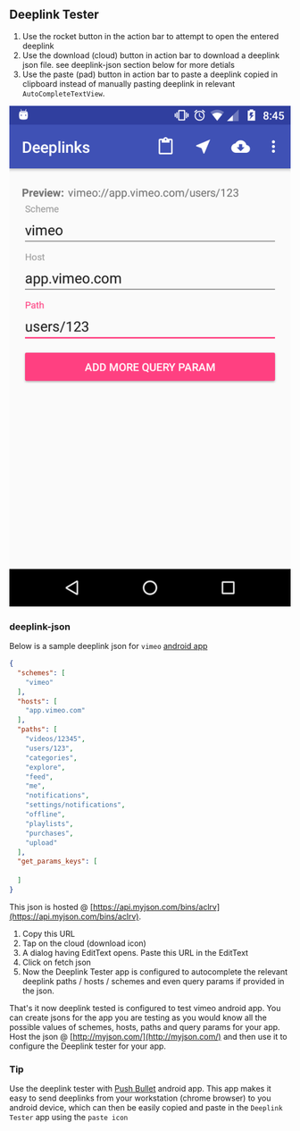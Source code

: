 ## Deeplink Tester
1. Use the rocket button in the action bar to attempt to open the entered deeplink
1. Use the download (cloud) button in action bar to download a deeplink json file. see deeplink-json section below for more detials
1. Use the paste (pad) button in action bar to paste a deeplink copied in clipboard instead of manually pasting deeplink in relevant `AutoCompleteTextView`.


![Figure 1-1](https://github.com/slashrootv200/deeplinktester/blob/master/deeplinks.png "Figure 1-1")

### deeplink-json

Below is a sample deeplink json for `vimeo` [android app](https://play.google.com/store/apps/details?id=com.vimeo.android.videoapp)

```json
{
  "schemes": [
    "vimeo"
  ],
  "hosts": [
    "app.vimeo.com"
  ],
  "paths": [
    "videos/12345",
    "users/123",
    "categories",
    "explore",
    "feed",
    "me",
    "notifications",
    "settings/notifications",
    "offline",
    "playlists",
    "purchases",
    "upload"
  ],
  "get_params_keys": [

  ]
}
```
This json is hosted @ [https://api.myjson.com/bins/aclrv](https://api.myjson.com/bins/aclrv). 
1. Copy this URL
1. Tap on the cloud (download icon)
1. A dialog having EditText opens. Paste this URL in the EditText
1. Click on fetch json
1. Now the Deeplink Tester app is configured to autocomplete the relevant deeplink paths / hosts / schemes and even query params if provided in the json.

That's it now deeplink tested is configured to test vimeo android app. You can create jsons for the app you are testing as you would know all the possible values of schemes, hosts, paths and query params for your app. Host the json @ [http://myjson.com/](http://myjson.com/) and then use it to configure the Deeplink tester for your app.

### Tip

Use the deeplink tester with [Push Bullet](https://play.google.com/store/apps/details?id=com.pushbullet.android) android app. This app makes it easy to send deeplinks from your workstation (chrome browser) to you android device, which can then be easily copied and paste in the `Deeplink Tester` app using the `paste icon`
